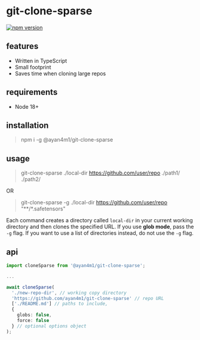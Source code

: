 # git-clone-sparse

[![npm version](https://badge.fury.io/js/@ayan4m1%2Fgit-clone-sparse.svg)](https://badge.fury.io/js/@ayan4m1%2Fgit-clone-sparse)

## features

- Written in TypeScript
- Small footprint
- Saves time when cloning large repos

## requirements

- Node 18+

## installation

> npm i -g @ayan4m1/git-clone-sparse

## usage

> git-clone-sparse ./local-dir https://github.com/user/repo ./path1/ ./path2/

OR

> git-clone-sparse -g ./local-dir https://github.com/user/repo "\*\*/\*.safetensors"

Each command creates a directory called `local-dir` in your current working directory and then clones the specified URL. If you use **glob mode**, pass the `-g` flag. If you want to use a list of directories instead, do not use the `-g` flag.

## api

```ts
import cloneSparse from '@ayan4m1/git-clone-sparse';

...

await cloneSparse(
  './new-repo-dir', // working copy directory
  'https://github.com/ayan4m1/git-clone-sparse' // repo URL
  ['./README.md'] // paths to include,
  {
    globs: false,
    force: false
  } // optional options object
);
```

